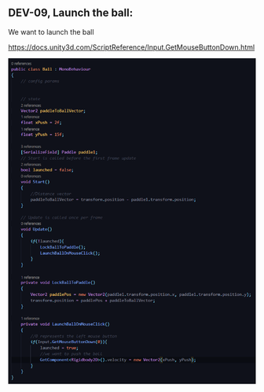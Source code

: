 ## DEV-09, Launch the ball:
We want to launch the ball

https://docs.unity3d.com/ScriptReference/Input.GetMouseButtonDown.html

![](../images/DEV-09-A.png)

